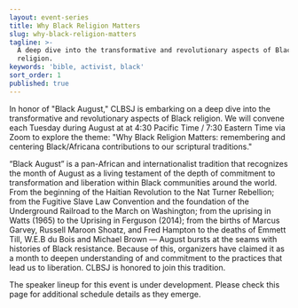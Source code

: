 ```yaml
---
layout: event-series
title: Why Black Religion Matters
slug: why-black-religion-matters
tagline: >-
  A deep dive into the transformative and revolutionary aspects of Black
  religion.
keywords: 'bible, activist, black'
sort_order: 1
published: true
---
```


In honor of "Black August," CLBSJ is embarking on a deep dive into the
transformative and revolutionary aspects of Black religion.  We will
convene each Tuesday during August at at 4:30 Pacific Time / 7:30
Eastern Time via Zoom to explore the theme: "Why Black Religion Matters:
remembering and centering Black/Africana contributions to our scriptural
traditions."

“Black August” is a pan-African and internationalist tradition that
recognizes the month of August as a living testament of the depth of
commitment to transformation and liberation within Black communities
around the world. From the beginning of the Haitian Revolution to the
Nat Turner Rebellion; from the Fugitive Slave Law Convention and the
foundation of the Underground Railroad to the March on Washington; from
the uprising in Watts (1965) to the Uprising in Ferguson (2014); from
the births of Marcus Garvey, Russell Maroon Shoatz, and Fred Hampton to
the deaths of Emmett Till, W.E.B du Bois and Michael Brown — August
bursts at the seams with histories of Black resistance. Because of this,
organizers have claimed it as a month to deepen understanding of and
commitment to the practices that lead us to liberation. CLBSJ is honored
to join this tradition.

The speaker lineup for this event is under development. Please check this page
for additional schedule details as they emerge.
